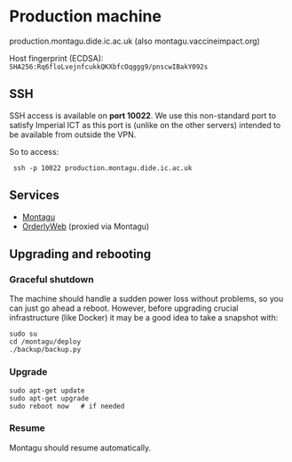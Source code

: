 # Production machine
production.montagu.dide.ic.ac.uk (also montagu.vaccineimpact.org)

Host fingerprint (ECDSA): `SHA256:Rq6floLvejnfcukkQKXbfcOqggg9/pnscwIBakY092s`

## SSH
SSH access is available on **port 10022**. We use this non-standard port to satisfy Imperial ICT as this port is (unlike on the other servers) intended to be available from outside the VPN.

So to access:

```
 ssh -p 10022 production.montagu.dide.ic.ac.uk
```

## Services
* [Montagu](https://github.com/vimc/montagu)
* [OrderlyWeb](https://github.com/vimc/orderly-web-deploy) (proxied via Montagu)

## Upgrading and rebooting
### Graceful shutdown
The machine should handle a sudden power loss without problems, so you can just
go ahead a reboot. However, before upgrading crucial infrastructure (like 
Docker) it may be a good idea to take a snapshot with:

```
sudo su
cd /montagu/deploy
./backup/backup.py
```

### Upgrade
```
sudo apt-get update
sudo apt-get upgrade
sudo reboot now   # if needed
```

### Resume
Montagu should resume automatically.
